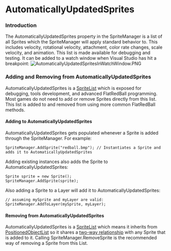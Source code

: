 # AutomaticallyUpdatedSprites

### Introduction

The AutomaticallyUpdatedSprites property in the SpriteManager is a list of all Sprites which the SpriteManager will apply standard behavior to. This includes velocity, rotational velocity, attachment, color rate changes, scale velocity, and animation. This list is made available for debugging and testing. It can be added to a watch window when Visual Studio has hit a breakpoint: ![AutomaticallyUpdatedSpritesInWatchWindow.PNG](../../../.gitbook/assets/migrated\_media-AutomaticallyUpdatedSpritesInWatchWindow.PNG)

### Adding and Removing from AutomaticallyUpdatedSprites

AutomaticallyUpdatedSprites is a [SpriteList](../../../frb/docs/index.php) which is exposed for debugging, tools development, and advanced FlatRedBall programming. Most games do not need to add or remove Sprites directly from this list. This list is added to and removed from using more common FlatRedBall methods.

#### Adding to AutomaticallyUpdatedSprites

AutomaticallyUpdatedSprites gets populated whenever a Sprite is added through the SpriteManager. For example:

```
SpriteManager.AddSprite("redball.bmp"); // Instantiates a Sprite and adds it to AutomaticallyUpdatedSprites
```

Adding existing instances also adds the Sprite to AutomaticallyUpdatedSprites:

```
Sprite sprite = new Sprite();
SpriteManager.AddSprite(sprite);
```

Also adding a Sprite to a Layer will add it to AutomaticallyUpdatedSprites:

```
// assuming mySprite and myLayer are valid:
SpriteManager.AddToLayer(mySprite, myLayer);
```

#### Removing from AutomaticallyUpdatedSprites

AutomaticallyUpdatedSprites is a [SpriteList](../../../frb/docs/index.php) which means it inherits from [PositionedObjectList](../../../frb/docs/index.php) so it shares a [two-way relationship](../../../frb/docs/index.php#Two\_Way\_Relationships) with any Sprite that is added to it. Calling SpriteManager.RemoveSprite is the recommended way of removing a Sprite from this List.
